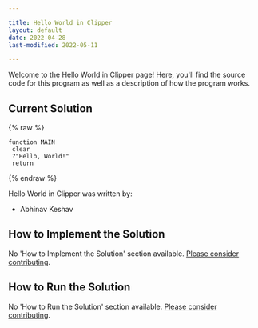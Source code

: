 ```yaml
---

title: Hello World in Clipper
layout: default
date: 2022-04-28
last-modified: 2022-05-11

---
```


Welcome to the Hello World in Clipper page! Here, you'll find the source code for this program as well as a description of how the program works.

## Current Solution

{% raw %}

```clipper
function MAIN
 clear
 ?"Hello, World!"
 return
```

{% endraw %}

Hello World in Clipper was written by:

- Abhinav Keshav

## How to Implement the Solution

No 'How to Implement the Solution' section available. [Please consider contributing](https://github.com/TheRenegadeCoder/sample-programs-website).

## How to Run the Solution

No 'How to Run the Solution' section available. [Please consider contributing](https://github.com/TheRenegadeCoder/sample-programs-website).